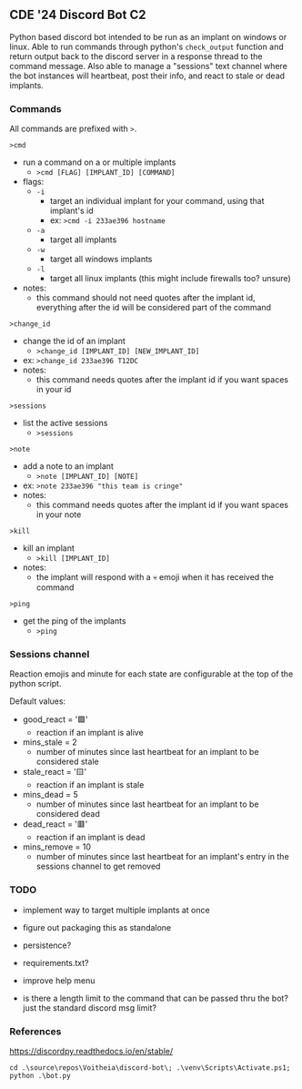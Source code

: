 ## CDE '24 Discord Bot C2
Python based discord bot intended to be run as an implant on windows or linux. Able to run commands through python's `check_output` function and return output back to the discord server in a response thread to the command message. Also able to manage a "sessions" text channel where the bot instances will heartbeat, post their info, and react to stale or dead implants.

### Commands
All commands are prefixed with `>`.

`>cmd`
- run a command on a or multiple implants
  - `>cmd [FLAG] [IMPLANT_ID] [COMMAND]`
- flags:
  - `-i`
    - target an individual implant for your command, using that implant's id
    - ex: `>cmd -i 233ae396 hostname`
  - `-a`
    - target all implants
  - `-w`
    - target all windows implants
  - `-l`
    - target all linux implants (this might include firewalls too? unsure)
- notes:
  - this command should not need quotes after the implant id, everything after the id will be considered part of the command

`>change_id`
- change the id of an implant
  - `>change_id [IMPLANT_ID] [NEW_IMPLANT_ID]`
- ex: `>change_id 233ae396 T12DC`
- notes:
  - this command needs quotes after the implant id if you want spaces in your id

`>sessions`
- list the active sessions
  - `>sessions`

`>note`
- add a note to an implant
  - `>note [IMPLANT_ID] [NOTE]`
- ex: `>note 233ae396 "this team is cringe"`
- notes:
  - this command needs quotes after the implant id if you want spaces in your note

`>kill`
- kill an implant
  - `>kill [IMPLANT_ID]`
- notes:
  - the implant will respond with a 💀 emoji when it has received the command

`>ping`
- get the ping of the implants
  - `>ping`

### Sessions channel
Reaction emojis and minute for each state are configurable at the top of the python script.

Default values:
- good_react = '🟩'
  - reaction if an implant is alive
- mins_stale = 2
  - number of minutes since last heartbeat for an implant to be considered stale
- stale_react = '🟨'
  - reaction if an implant is stale
- mins_dead = 5
  - number of minutes since last heartbeat for an implant to be considered dead
- dead_react = '🟥'
  - reaction if an implant is dead
- mins_remove = 10
  - number of minutes since last heartbeat for an implant's entry in the sessions channel to get removed

### TODO
- implement way to target multiple implants at once
- figure out packaging this as standalone
- persistence?

- requirements.txt?
- improve help menu
- is there a length limit to the command that can be passed thru the bot? just the standard discord msg limit?

### References
https://discordpy.readthedocs.io/en/stable/


`cd .\source\repos\Voitheia\discord-bot\; .\venv\Scripts\Activate.ps1; python .\bot.py`